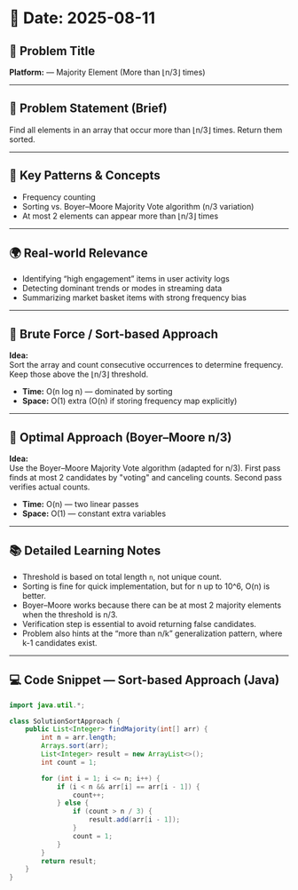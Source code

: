 # 📅 Date: 2025-08-11  
## 🧠 Problem Title  
**Platform:** — Majority Element (More than ⌊n/3⌋ times)  

---

## 📜 Problem Statement (Brief)  
Find all elements in an array that occur more than ⌊n/3⌋ times. Return them sorted.  

---

## 🧩 Key Patterns & Concepts  
- Frequency counting  
- Sorting vs. Boyer–Moore Majority Vote algorithm (n/3 variation)  
- At most 2 elements can appear more than ⌊n/3⌋ times  

---

## 🌍 Real-world Relevance  
- Identifying “high engagement” items in user activity logs  
- Detecting dominant trends or modes in streaming data  
- Summarizing market basket items with strong frequency bias  

---

## 🥉 Brute Force / Sort-based Approach  
**Idea:**  
Sort the array and count consecutive occurrences to determine frequency. Keep those above the ⌊n/3⌋ threshold.  

- **Time:** O(n log n) — dominated by sorting  
- **Space:** O(1) extra (O(n) if storing frequency map explicitly)  

---

## 🥇 Optimal Approach (Boyer–Moore n/3)  
**Idea:**  
Use the Boyer–Moore Majority Vote algorithm (adapted for n/3). First pass finds at most 2 candidates by "voting" and canceling counts. Second pass verifies actual counts.  

- **Time:** O(n) — two linear passes  
- **Space:** O(1) — constant extra variables  

---

## 📚 Detailed Learning Notes  
- Threshold is based on total length `n`, not unique count.  
- Sorting is fine for quick implementation, but for n up to 10^6, O(n) is better.  
- Boyer–Moore works because there can be at most 2 majority elements when the threshold is n/3.  
- Verification step is essential to avoid returning false candidates.  
- Problem also hints at the “more than n/k” generalization pattern, where k-1 candidates exist.  

---

## 💻 Code Snippet — Sort-based Approach (Java)  
```java
import java.util.*;

class SolutionSortApproach {
    public List<Integer> findMajority(int[] arr) {
        int n = arr.length;
        Arrays.sort(arr);
        List<Integer> result = new ArrayList<>();
        int count = 1;

        for (int i = 1; i <= n; i++) {
            if (i < n && arr[i] == arr[i - 1]) {
                count++;
            } else {
                if (count > n / 3) {
                    result.add(arr[i - 1]);
                }
                count = 1;
            }
        }
        return result;
    }
}
